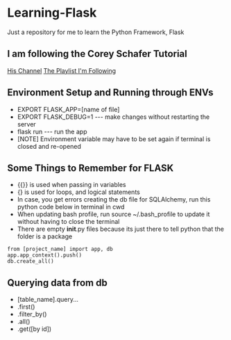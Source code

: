 # Learning-Flask
Just a repository for me to learn the Python Framework, Flask

## I am following the Corey Schafer Tutorial
[His Channel](https://www.youtube.com/@coreyms)
[The Playlist I'm Following](https://www.youtube.com/watch?v=MwZwr5Tvyxo&list=PL-osiE80TeTs4UjLw5MM6OjgkjFeUxCYH&index=1&ab_channel=CoreySchafer)

## Environment Setup and Running through ENVs
* EXPORT FLASK_APP=[name of file]
* EXPORT FLASK_DEBUG=1 --- make changes without restarting the server
* flask run --- run the app
* [NOTE] Environment variable may have to be set again if terminal is closed and re-opened

## Some Things to Remember for FLASK
* {{}} is used when passing in variables
* {} is used for loops, and logical statements
* In case, you get errors creating the db file for SQLAlchemy, run this python code below in terminal in cwd 
* When updating bash profile, run source ~/.bash_profile to update it without having to close the terminal 
* There are empty __init__.py files because its just there to tell python that the folder is a package


``` 
from [project_name] import app, db
app.app_context().push()
db.create_all()
```

## Querying data from db
* [table_name].query...
* .first()
* .filter_by()
* .all()
* .get([by id])